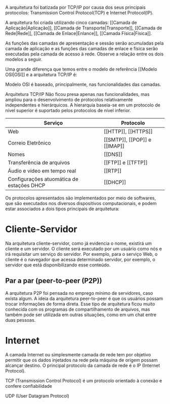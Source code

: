 A arquitetura foi batizada por TCP/IP por causa dos seus principais protocolos:
Transmission Control Protocol(TCP) e Internet Protocol(IP).

A arquitetura foi criada utilizando cinco camadas: [[Camada de Aplicação|Aplicação]], [[Camada de Transporte|Transporte]], [[Camada de Rede|Rede]], [[Camada de Enlace|Enlance]], [[Camada Física|Física]].


As funções das camadas de apresentação e sessão serão acumuladas pela camada de aplicação e as funções das camadas de enlace e física serão executadas pela camada de acesso à rede. Observe a relação entre os dois modelos a seguir.

Uma grande diferença que temos entre o modelo de referência [[Modelo OSI|OSI]] e a arquitetura TCP/IP é:

Modelo OSI
é baseado, principalmente, nas funcionalidades das camadas.

Arquitetura TCP/IP
Não ficou presa apenas nas funcionalidades, mas ampliou para o desenvolvimento de protocolos relativamente independentes e hierárquicos. A hierarquia baseia-se em um protocolo de nível superior é suportado pelos protocolos de nível inferior.

|Serviço| Protocolo | 
|---------| -------|
|Web| [[HTTP]], [[HTTPS]] |
|Correio Eletrônico| [[SMTP]], [[POP]] e [[IMAP]] |
|Nomes| [[DNS]] |
|Transferência de arquivos| [[FTP]] e [[TFTP]] |
|Áudio e vídeo em tempo real| [[RTP]] |
|Configurações atuomática de estações DHCP| [[DHCP]] |

Os protocolos apresentados são implementados por meio de softwares, que são executados nos diversos dispositivos computacionais, e podem estar associados a dois tipos principais de arquitetura:

# Cliente-Servidor
Na arquitetura cliente-servidor, como já evidencia o nome, existirá um cliente e um servidor. O cliente será executado por um usuário como nós e irá requisitar um serviço do servidor. Por exemplo, para o serviço Web, o cliente é o navegador que acessa determinado servidor, por exemplo, o servidor que está disponibilizando esse conteúdo.

## Par a par (peer-to-peer (P2P))
A arquitetura P2P foi pensada no emprego mínimo de servidores, caso exista algum. A ideia da arquitetura peer-to-peer é que os usuários possam trocar informações de forma direta. Esse tipo de arquitetura ficou muito conhecida com os programas de compartilhamento de arquivos, mas também pode ser utilizada em outras situações, como em um chat entre duas pessoas.

# Internet
A camada Internet ou simplesmente camada de rede tem por objetivo permitir que os dados injetados na rede pela máquina de origem possam alcançar destino. O principal protocolo da camada de rede é o IP (Internet Protocol).

TCP (Transmission Control Protocol)
é um protocolo orientado à conexão e confere confiabilidade

UDP (User Datagram Protocol)
